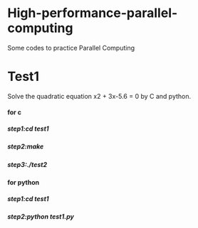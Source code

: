 # High-performance-parallel-computing
Some codes to practice Parallel Computing
# Test1
Solve the quadratic equation x2 + 3x-5.6 = 0 by C and python.
#### for c
##### step1:cd test1
##### step2:make
##### step3:./test2
#### for python 
##### step1:cd test1
##### step2:python test1.py
